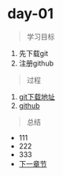 # day-01

> 学习目标
1. 先下载git
2. 注册github

> 过程
1. [git下载地址](https://www.baidu.com)
2. [github](https://www.baidu.com)

> 总结
* 111
* 222
* 333  
* [下一章节](../day-02/day-02.md)